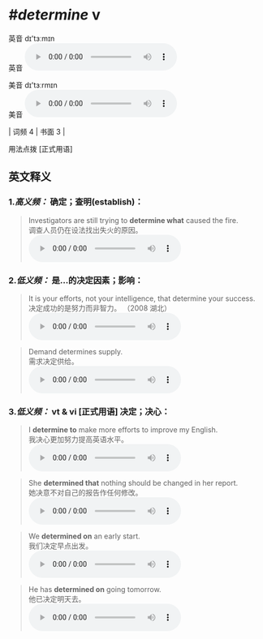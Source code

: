 # ***\#determine*** v
英音 dɪ'tɜːmɪn  
英音
<audio src="./media/determine-B.aac" controls="controls"></audio>

美音 dɪ'tɜːrmɪn  
美音
<audio src="./media/determine.aac" controls="controls"></audio>



| 词频 4 | 书面 3 |  

用法点拨  [正式用语]

英文释义
---
### 1.*高义频：* **确定；查明(establish)：**  

 > Investigators are still trying to **determine what** caused the fire.   
 > 调查人员仍在设法找出失火的原因。    
<audio src="./media/determine-1.aac" controls="controls"></audio>

### 2.*低义频：* **是…的决定因素；影响：**  

 > It is your efforts, not your intelligence, that determine your success.   
 > 决定成功的是努力而非智力。  （2008 湖北）  
<audio src="./media/determine-2.aac" controls="controls"></audio>

 > Demand determines supply.   
 > 需求决定供给。    
<audio src="./media/determine-3.aac" controls="controls"></audio>

### 3.*低义频：* **vt & vi [正式用语] 决定；决心：**  

 > I **determine to** make more efforts to improve my English.   
 > 我决心更加努力提高英语水平。    
<audio src="./media/determine-4.aac" controls="controls"></audio>

 > She **determined that** nothing should be changed in her report.   
 > 她决意不对自己的报告作任何修改。    
<audio src="./media/determine-5.aac" controls="controls"></audio>

 > We **determined on** an early start.   
 > 我们决定早点出发。    
<audio src="./media/determine-6.aac" controls="controls"></audio>

 > He has **determined on** going tomorrow.   
 > 他已决定明天去。    
<audio src="./media/determine-7.aac" controls="controls"></audio>


